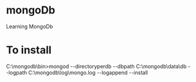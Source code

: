# mongoDb
Learning MongoDb
# To install
C:\mongodb\bin>mongod --directoryperdb --dbpath C:\mongodb\data\db --logpath C:\mongodb\log\mongo.log --logappend --install
